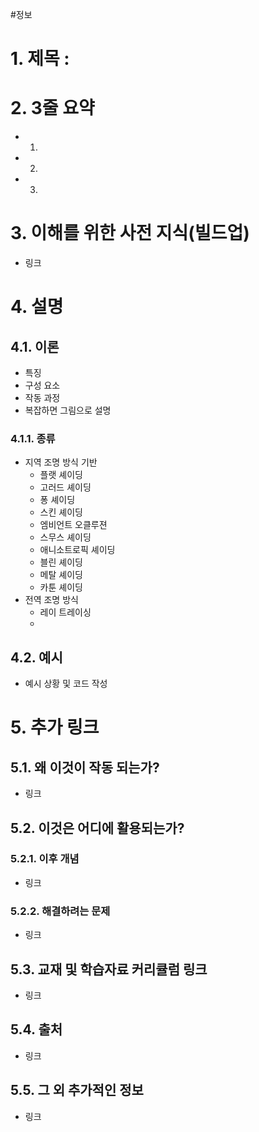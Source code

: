 #정보
# 1. 제목 :

# 2. 3줄 요약
- 1.
- 2.
- 3.
# 3. 이해를 위한 사전 지식(빌드업)
- 링크
# 4. 설명
## 4.1. 이론
- 특징
- 구성 요소
- 작동 과정
- 복잡하면 그림으로 설명

### 4.1.1. 종류
- 지역 조명 방식 기반
	- 플랫 셰이딩
	- 고러드 셰이딩
	- 퐁 셰이딩
	- 스킨 셰이딩
	- 엠비언트 오클루젼
	- 스무스 셰이딩
	- 애니소트로픽 셰이딩
	- 블린 셰이딩
	- 메탈 셰이딩
	- 카툰 셰이딩
- 전역 조명 방식
	- 레이 트레이싱
	- 

## 4.2. 예시
- 예시 상황 및 코드 작성
# 5. 추가 링크

## 5.1. 왜 이것이 작동 되는가?
- 링크
## 5.2. 이것은 어디에 활용되는가?
### 5.2.1. 이후 개념
- 링크
### 5.2.2. 해결하려는 문제
- 링크
## 5.3. 교재 및 학습자료 커리큘럼 링크
- 링크
## 5.4. 출처
- 링크
## 5.5. 그 외 추가적인 정보
- 링크


